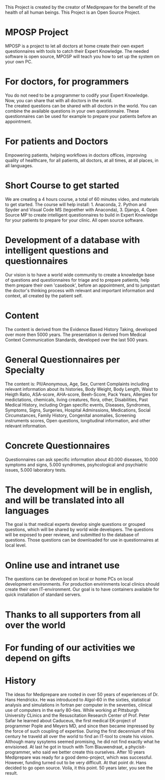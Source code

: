 This Project is created by the creator of Mediprepare for the benefit of the health of all human beings.
This Project is an Open Source Project.

# MPOSP Project
MPOSP is a project to let all doctors at home create their own expert questionnaires with tools to catch their Expert Knowledge. 
The needed software is open source, MPOSP will teach you how to set up the system on your own PC. 

# For doctors, for programmers
You do not need to be a programmer to codify your Expert Knowledge. Now, you can share that with all doctors in the world.  
The created questions can be shared with all doctors in the world. You can combine the available questions in your own questionnaire. 
These questionnaires can be used for example to prepare your patients before an appointment.  

# For patients and Doctors
Empowering patients, helping workflows in doctors offices, improving quality of healthcare, 
for all patients, all doctors, at all times, at all places, in all languages.

# Short Course to get started
We are creating a 4 hours course, a total of 60 minutes video, and materials to get started. The course will help install: 1. Anaconda, 2. Python and Spyder and Visual Code MS (tegoether with Anaconda), 3. Django, 4. Open Source MP to create intelligent questionnaires to build in Expert Knowledge for your patients to prepare for your clinic. All open source software.

# Development of a database with intelligent questions and questionnaires
Our vision is to have a world wide community to create a knowledge base of questions and questionnaires for triage and to prepare patients, help them prepare their own 'casebook', before an appointment, and to jumpstart the doctor's thinking process with relevant and important information and context, all created by the patient self. 

# Content
The content is derived from the Evidence Based History Taking, developed over more then 5000 years. The presentation is derived from Medical Context Communication Standards, developed over the last 500 years. 

# General Questionnaires per Specialty
The content is: PII/Anonymous, Age, Sex, Current Complaints including relevant information about its histories, Body Weight, Body Length, Waist to Heigth Ratio, ASA-score, AHA-score, Beeh-Score, Pack Years, Allergies for medictations, chemicals, living creatures, flora, other, Disabilities, Past Medical History, including Organ specific events, Diseases, Syndromes, Symptoms, Signs, Surgeries, Hospital Adminssions, Medications, Social Circumstances, Family History, Congenital anomalies, Screening instruments scores, Open questions, longitudinal information, and other relevant information.

# Concrete Questionnaires
Questionnaires can ask specific information about 40.000 diseases, 10.000 symptoms and signs, 5.000 syndromes, psyhcological and psychiatric issues, 5.000 laboratory tests.

# The development will be in english, and will be translated into all languages
The goal is that medical experts develop single questions or grouped questions, which will be shared by world wide developers. The questions will be exposed to peer reviewe, and submitted to the database of questions. Those questions can be downloaded for use in questionnaires at local level.

# Online use and intranet use
The questions can be developed on local or home PCs on local development environments. For production envirinments local clinics should create their own IT-environment. Our goal is to have containers available for quick installation of standard servers.

# Thanks to all supporters from all over the world

# For funding of our activities we depend on gifts

# History
The ideas for Mediprepare are rooted in over 50 years of experiences of Dr. Hans Hendrickx. He was introduced to Algol-60 in the sixties, statistical analysis and simulations in fortran per computer in the seventies, clinical use of computers in the early 80-ties. While working at Pittsburgh University CLinics and the Resuscitation Research Center of Prof. Peter Safar he learned about Caduceus, the first medical EK-project of programmer Pople and Meyers MD, and since then became impressed by the force of such coupling of expertise. During the first decennium of this century he traveld all over the world to find an IT-tool to create his vision. Although many sysytems seemed promising, he did not find exactly what he envisioned. At last he got in touch with Tom Blauwendraat, a phycisit-programmer, who said we better create this ourselves. After 10 years Mediprepare was ready for a good demo-project, which was successful. However, funding turned out to be very difficult. At that point dr. Hans decided to go open source. Voila, it this point. 50 years later, you see the result.



